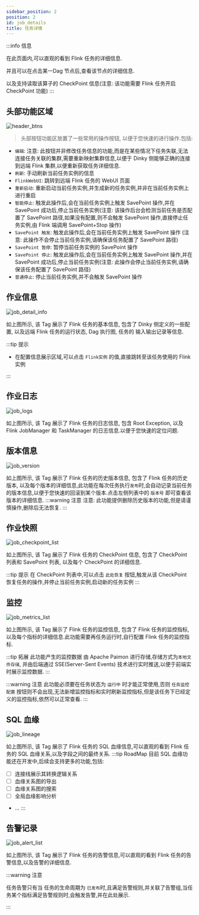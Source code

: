```yaml
---
sidebar_position: 2
position: 2
id: job_details
title: 任务详情
---
```



:::info 信息

在此页面内,可以直观的看到 Flink 任务的详细信息.

并且可以在点击某一Dag 节点后,查看该节点的详细信息. 

以及支持读取该算子的 CheckPoint 信息(注意: 该功能需要 Flink 任务开启 CheckPoint 功能)
:::


## 头部功能区域

![header_btns](http://pic.dinky.org.cn/dinky/docs/zh-CN/user_guide/devops_center/header_btns.png)

> 头部按钮功能区放置了一些常用的操作按钮, 以便于您快速的进行操作.包括:

- `编辑`: 注意: 此按钮并非修改任务信息的功能,而是在某些情况下任务失联,无法连接任务关联的集群,需要重新映射集群信息,以便于 Dinky 侧能够正确的连接到远端 Flink 集群,以便重新获取任务详细信息.
- `刷新`: 手动刷新当前任务实例的信息
- `FlinkWebUI`: 跳转到远端 Flink 任务的 WebUI 页面
- `重新启动`: 重新启动当前任务实例,并生成新的任务实例,并非在当前任务实例上进行重启
- `智能停止`: 触发此操作后,会在当前任务实例上触发 SavePoint 操作,并在 SavePoint 成功后,停止当前任务实例(注意: 该操作后台会检测当前任务是否配置了 SavePoint 路径,如果没有配置,则不会触发 SavePoint 操作,直接停止任务实例,由 Flink 端调用 SavePoint+Stop 操作)
- `SavePoint 触发`: 触发此操作后,会在当前任务实例上触发 SavePoint 操作 (注意: 此操作不会停止当前任务实例,请确保该任务配置了 SavePoint 路径)
- `SavePoint 暂停`: 暂停当前任务实例的 SavePoint 操作
- `SavePoint 停止`: 触发此操作后,会在当前任务实例上触发 SavePoint 操作,并在 SavePoint 成功后,停止当前任务实例(注意: 此操作会停止当前任务实例,请确保该任务配置了 SavePoint 路径)
- `普通停止`: 停止当前任务实例,并不会触发 SavePoint 操作


## 作业信息

![job_detail_info](http://pic.dinky.org.cn/dinky/docs/zh-CN/user_guide/devops_center/job_detail_info.png)

如上图所示, 该 Tag 展示了 Flink 任务的基本信息, 包含了 Dinky 侧定义的一些配置, 以及远端 Flink 任务的运行状态, Dag 执行图, 任务的 输入输出记录等信息.

:::tip 提示

- 在配置信息展示区域,可以点击 `Flink实例` 的值,直接跳转至该任务使用的 Flink 实例

:::


## 作业日志

![job_logs](http://pic.dinky.org.cn/dinky/docs/zh-CN/user_guide/devops_center/job_logs.png)

如上图所示, 该 Tag 展示了 Flink 任务的日志信息, 包含 Root Exception, 以及 Flink JobManager 和 TaskManager 的日志信息.以便于您快速的定位问题.

## 版本信息

![job_version](http://pic.dinky.org.cn/dinky/docs/zh-CN/user_guide/devops_center/job_version.png)

如上图所示, 该 Tag 展示了 Flink 任务的历史版本信息, 包含了 Flink 任务的历史版本, 以及每个版本的详细信息,此功能在每次任务执行`发布`时,会自动记录当前任务的版本信息,以便于您快速的回滚到某个版本.点击左侧列表中的 `版本号` 即可查看该版本的详细信息.
:::warning 注意
注意: 此功能提供删除历史版本的功能,但是请谨慎操作,删除后无法恢复.
:::
## 作业快照

![job_checkpoint_list](http://pic.dinky.org.cn/dinky/docs/zh-CN/user_guide/devops_center/job_checkpoint_list.png)

如上图所示, 该 Tag 展示了 Flink 任务的 CheckPoint 信息, 包含了 CheckPoint 列表和 SavePoint 列表, 以及每个 CheckPoint 的详细信息.

:::tip 提示
在 CheckPoint 列表中,可以点击 `此处恢复` 按钮,触发从该 CheckPoint 恢复任务的操作,并停止当前任务实例,启动新的任务实例
:::


## 监控 

![job_metrics_list](http://pic.dinky.org.cn/dinky/docs/zh-CN/user_guide/devops_center/job_metrics_list.png)

如上图所示, 该 Tag 展示了 Flink 任务的监控信息, 包含了 Flink 任务的监控指标, 以及每个指标的详细信息.此功能需要再任务运行时,自行配置 Flink 任务的监控指标.

:::tip 拓展
此功能产生的监控数据 由 Apache Paimon 进行存储,存储方式为`本地文件存储`, 并由后端通过 SSE(Server-Sent Events) 技术进行实时推送,以便于前端实时展示监控数据.
:::

:::warning 注意
此功能必须要在任务状态为 `运行中` 时才能正常使用,否则 `任务监控配置` 按钮则不会出现,无法新增监控指标和实时刷新监控指标,但是该任务下已经定义的监控指标,依然可以正常查看.
:::

## SQL 血缘

![job_lineage](http://pic.dinky.org.cn/dinky/docs/zh-CN/user_guide/devops_center/job_lineage.png)

如上图所示, 该 Tag 展示了 Flink 任务的 SQL 血缘信息,可以直观的看到 Flink 任务的 SQL 血缘关系,以及字段之间的最终关系.
:::tip RoadMap
目前 SQL 血缘功能还在开发中,后续会支持更多的功能,包括: 
- [ ] 连接线展示其转换逻辑关系
- [ ] 血缘关系图的导出
- [ ] 血缘关系图的搜索
- [ ] 全局血缘影响分析
- ...
:::

## 告警记录

![job_alert_list](http://pic.dinky.org.cn/dinky/docs/zh-CN/user_guide/devops_center/job_alert_list.png)

如上图所示, 该 Tag 展示了 Flink 任务的告警信息,可以直观的看到 Flink 任务的告警信息,以及告警的详细信息.

:::warning 注意

任务告警只有当 任务的生命周期为 `已发布`时,且满足告警规则,并关联了告警组,当任务某个指标满足告警规则时,会触发告警,并在此处展示.

:::